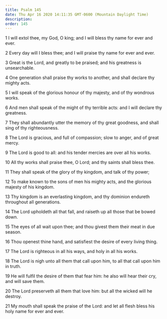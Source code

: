 ```yaml
---
title: Psalm 145
date: Thu Apr 16 2020 14:11:35 GMT-0600 (Mountain Daylight Time)
description: 
order: 145
---
```


<p>
  1 I will extol thee, my God, O king; and I will bless thy name for ever and
  ever.
</p>
<p>
  2 Every day will I bless thee; and I will praise thy name for ever and ever.
</p>
<p>
  3 Great is the Lord, and greatly to be praised; and his greatness is
  unsearchable.
</p>
<p>
  4 One generation shall praise thy works to another, and shall declare thy
  mighty acts.
</p>
<p>
  5 I will speak of the glorious honour of thy majesty, and of thy wondrous
  works.
</p>
<p>
  6 And men shall speak of the might of thy terrible acts: and I will declare
  thy greatness.
</p>
<p>
  7 They shall abundantly utter the memory of thy great goodness, and shall sing
  of thy righteousness.
</p>
<p>
  8 The Lord is gracious, and full of compassion; slow to anger, and of great
  mercy.
</p>
<p>9 The Lord is good to all: and his tender mercies are over all his works.</p>
<p>
  10 All thy works shall praise thee, O Lord; and thy saints shall bless thee.
</p>
<p>11 They shall speak of the glory of thy kingdom, and talk of thy power;</p>
<p>
  12 To make known to the sons of men his mighty acts, and the glorious majesty
  of his kingdom.
</p>
<p>
  13 Thy kingdom is an everlasting kingdom, and thy dominion endureth throughout
  all generations.
</p>
<p>
  14 The Lord upholdeth all that fall, and raiseth up all those that be bowed
  down.
</p>
<p>
  15 The eyes of all wait upon thee; and thou givest them their meat in due
  season.
</p>
<p>
  16 Thou openest thine hand, and satisfiest the desire of every living thing.
</p>
<p>17 The Lord is righteous in all his ways, and holy in all his works.</p>
<p>
  18 The Lord is nigh unto all them that call upon him, to all that call upon
  him in truth.
</p>
<p>
  19 He will fulfil the desire of them that fear him: he also will hear their
  cry, and will save them.
</p>
<p>
  20 The Lord preserveth all them that love him: but all the wicked will he
  destroy.
</p>
<p>
  21 My mouth shall speak the praise of the Lord: and let all flesh bless his
  holy name for ever and ever.
</p>
